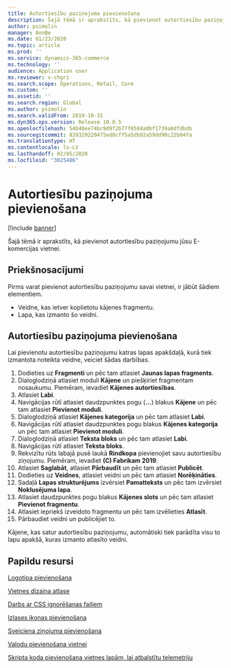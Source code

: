 ```yaml
---
title: Autortiesību paziņojuma pievienošana
description: Šajā tēmā ir aprakstīts, kā pievienot autortiesību paziņojumu jūsu E-komercijas vietnei.
author: psimolin
manager: AnnBe
ms.date: 01/23/2020
ms.topic: article
ms.prod: ''
ms.service: dynamics-365-commerce
ms.technology: ''
audience: Application user
ms.reviewer: v-chgri
ms.search.scope: Operations, Retail, Core
ms.custom: ''
ms.assetid: ''
ms.search.region: Global
ms.author: psimolin
ms.search.validFrom: 2019-10-31
ms.dyn365.ops.version: Release 10.0.5
ms.openlocfilehash: 54b48ee74bc9d9f2b77f0584a0bf1739a8dfdbdb
ms.sourcegitcommit: 829329220475ed8cff5a5db92a59dd90c22b04fa
ms.translationtype: HT
ms.contentlocale: lv-LV
ms.lasthandoff: 02/05/2020
ms.locfileid: "3025486"
---
```

# <a name="add-a-copyright-notice"></a>Autortiesību paziņojuma pievienošana


[!include [banner](includes/banner.md)]

Šajā tēmā ir aprakstīts, kā pievienot autortiesību paziņojumu jūsu E-komercijas vietnei.

## <a name="prerequisites"></a>Priekšnosacījumi

Pirms varat pievienot autortiesību paziņojumu savai vietnei, ir jābūt šādiem elementiem.

- Veidne, kas ietver koplietotu kājenes fragmentu.
- Lapa, kas izmanto šo veidni.

## <a name="add-a-copyright-notice"></a>Autortiesību paziņojuma pievienošana

Lai pievienotu autortiesību paziņojumu katras lapas apakšdaļā, kurā tiek izmantota noteikta veidne, veiciet šādas darbības.

1. Dodieties uz **Fragmenti** un pēc tam atlasiet **Jaunas lapas fragments**.
1. Dialoglodziņā atlasiet moduli **Kājene** un piešķiriet fragmentam nosaukumu. Piemēram, ievadiet **Kājenes autortiesības**.
1. Atlasiet **Labi**.
1. Navigācijas rūtī atlasiet daudzpunktes pogu (**...**) blakus **Kājene** un pēc tam atlasiet **Pievienot moduli**.
1. Dialoglodziņā atlasiet **Kājenes kategorija** un pēc tam atlasiet **Labi**.
1. Navigācijas rūtī atlasiet daudzpunktes pogu blakus **Kājenes kategorija** un pēc tam atlasiet **Pievienot moduli**.
1. Dialoglodziņā atlasiet **Teksta bloks** un pēc tam atlasiet **Labi**.
1. Navigācijas rūtī atlasiet **Teksta bloks**.
1. Rekvizītu rūts labajā pusē laukā **Rindkopa** pievienojiet savu autortiesību ziņojumu. Piemēram, ievadiet **(C) Fabrikam 2019**.
1. Atlasiet **Saglabāt**, atlasiet **Pārbaudīt** un pēc tam atlasiet **Publicēt**.
1. Dodieties uz **Veidnes**, atlasiet veidni un pēc tam atlasiet **Norēķināties**.
1. Sadaļā **Lapas strukturējums** izvērsiet **Pamatteksts** un pēc tam izvērsiet **Noklusējuma lapa**.
1. Atlasiet daudzpunktes pogu blakus **Kājenes slots** un pēc tam atlasiet **Pievienot fragmentu**.
1. Atlasiet iepriekš izveidoto fragmentu un pēc tam izvēlieties **Atlasīt**.
1. Pārbaudiet veidni un publicējiet to.

Kājene, kas satur autortiesību paziņojumu, automātiski tiek parādīta visu to lapu apakšā, kuras izmanto atlasīto veidni.

## <a name="additional-resources"></a>Papildu resursi

[Logotipa pievienošana](add-logo.md)

[Vietnes dizaina atlase](select-site-theme.md)

[Darbs ar CSS ignorēšanas failiem](css-override-files.md)

[Izlases ikonas pievienošana](add-favicon.md)

[Sveiciena ziņojuma pievienošana](add-welcome-message.md)

[Valodu pievienošana vietnei](add-languages-to-site.md)

[Skripta koda pievienošana vietnes lapām, lai atbalstītu telemetriju](add-telemetry.md)

